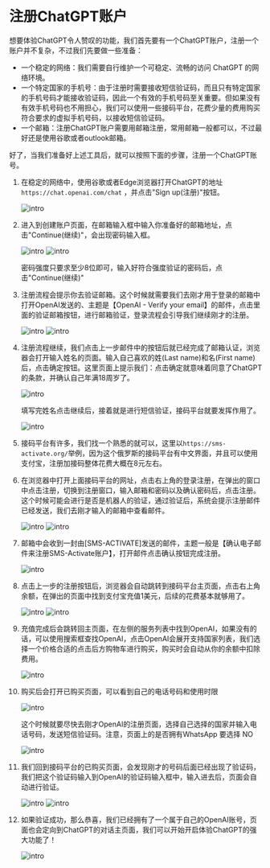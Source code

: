 # 注册ChatGPT账户

想要体验ChatGPT令人赞叹的功能，我们首先要有一个ChatGPT账户，注册一个账户并不复杂，不过我们先要做一些准备：

* 一个稳定的网络：我们需要自行维护一个可稳定、流畅的访问 ChatGPT 的网络环境。
* 一个特定国家的手机号：由于注册时需要接收短信验证码，而且只有特定国家的手机号码才能接收验证码，因此一个有效的手机号码至关重要。但如果没有有效手机号码也不用担心，我们可以使用一些接码平台，花费少量的费用购买符合要求的虚拟手机号码，以接收短信验证码。
* 一个邮箱：注册ChatGPT账户需要用邮箱注册，常用邮箱一般都可以，不过最好还是使用谷歌或者outlook邮箱。

好了，当我们准备好上述工具后，就可以按照下面的步骤，注册一个ChatGPT账号。
   
1. 在稳定的网络中，使用谷歌或者Edge浏览器打开ChatGPT的地址 ```https://chat.openai.com/chat``` ，并点击"Sign up(注册)"按钮。
   
   ![intro](../images/webpage/reg_signup.png)

2. 进入到创建账户页面，在邮箱输入框中输入你准备好的邮箱地址，点击"Continue(继续)"，会出现密码输入框。

   ![intro](../images/webpage/reg_continue.png)
   ![intro](../images/webpage/reg_passwd.png)

   密码强度只要求至少8位即可，输入好符合强度验证的密码后，点击"Continue(继续)"

3. 注册流程会提示你去验证邮箱。这个时候就需要我们去刚才用于登录的邮箱中打开OpenAI发送的、主题是【OpenAI - Verify your email】的邮件，点击里面的验证邮箱按钮，进行邮箱验证，登录流程会引导我们继续刚才的注册。
   
   ![intro](../images/webpage/reg_verifyemail.png)
   ![intro](../images/webpage/reg_verifyemail2.png)

4. 注册流程继续，我们点击上一步邮件中的按钮后就已经完成了邮箱认证，浏览器会打开输入姓名的页面。输入自己喜欢的姓(Last name)和名(First name)后，点击确定按钮。这里页面上提示我们：点击确定就意味着同意了ChatGPT的条款，并确认自己年满18周岁了。
   
   ![intro](../images/webpage/reg_name.png)

   填写完姓名点击继续后，接着就是进行短信验证，接码平台就要发挥作用了。

   ![intro](../images/webpage/reg_phone.png)

5. 接码平台有许多，我们找一个熟悉的就可以，这里以```https://sms-activate.org/```举例，因为这个俄罗斯的接码平台有中文界面，并且可以使用支付宝，注册加接码整体花费大概在8元左右。
   
6. 在浏览器中打开上面接码平台的网址，点击右上角的登录注册，在弹出的窗口中点击注册，切换到注册窗口，输入邮箱和密码以及确认密码后，点击注册。这个时候可能会进行是否是机器人的验证，通过验证后，系统会提示注册邮件已经发送，我们去刚才输入的邮箱中查看邮件。
   
   ![intro](../images/webpage/reg_smsreg.png)
   ![intro](../images/webpage/reg_smsreg2.png)

7. 邮箱中会收到一封由[SMS-ACTIVATE]发送的邮件，主题一般是【确认电子邮件来注册SMS-Activate账户】，打开邮件点击确认按钮完成注册。
   
   ![intro](../images/webpage/reg_smsreg3.png)

8. 点击上一步的注册按钮后，浏览器会自动跳转到接码平台主页面，点击右上角余额，在弹出的页面中找到支付宝充值1美元，后续的花费基本就够用了。
   
   ![intro](../images/webpage/reg_smsreg_charg.png)
   ![intro](../images/webpage/reg_smsreg_charg2.png)

9. 充值完成后会跳转回主页面，在左侧的服务列表中找到OpenAI，如果没有的话，可以使用搜索框查找OpenAI，点击OpenAI会展开支持国家列表，我们选择一个价格合适的点击后方购物车进行购买，购买时会自动从你的余额中扣除费用。

   ![intro](../images/webpage/reg_smsreg_buy.png)

10. 购买后会打开已购买页面，可以看到自己的电话号码和使用时限
    
    ![intro](../images/webpage/reg_smsreg_buy2.png)
    
    这个时候就要尽快去刚才OpenAI的注册页面，选择自己选择的国家并输入电话号码，发送短信验证码。注意，页面上的是否拥有WhatsApp 要选择 NO
    
    ![intro](../images/webpage/reg_sendsms.png)

11. 我们回到接码平台的已购买页面，会发现刚才的号码后面已经出现了验证码，我们把这个验证码输入到OpenAI的验证码输入框中，输入进去后，页面会自动进行验证。
    
    ![intro](../images/webpage/reg_sendsms2.png)
    ![intro](../images/webpage/reg_sendsms3.png)

12. 如果验证成功，那么恭喜，我们已经拥有了一个属于自己的OpenAI账号，页面也会定向到ChatGPT的对话主页面，我们可以开始开启体验ChatGPT的强大功能了！
    
    ![intro](../images/webpage/reg_success.png)

